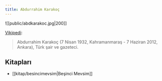 ```yaml
---
title: Abdurrahim Karakoç
---
```


![[public/abdkarakoc.jpg|200]]

[Vikipedi](https://tr.wikipedia.org/wiki/Abdurrahim_Karako%C3%A7):
> Abdurrahim Karakoç (7 Nisan 1932, Kahramanmaraş - 7 Haziran 2012, Ankara), Türk şair ve gazeteci.

## Kitapları
- [[kitap/besincimevsim|Beşinci Mevsim]]